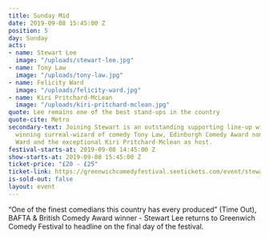 ```yaml
---
title: Sunday Mid
date: 2019-09-08 15:45:00 Z
position: 5
day: Sunday
acts:
- name: Stewart Lee
  image: "/uploads/stewart-lee.jpg"
- name: Tony Law
  image: "/uploads/tony-law.jpg"
- name: Felicity Ward
  image: "/uploads/felicity-ward.jpg"
- name: Kiri Pritchard-McLean
  image: "/uploads/kiri-pritchard-mclean.jpg"
quote: Lee remains one of the best stand-ups in the country
quote-cite: Metro
secondary-text: Joining Stewart is an outstanding supporting line-up with multi-award
  winning surreal-wizard of comedy Tony Law, Edinburgh Comedy Award nominee Felicity
  Ward and the exceptional Kiri Pritchard-Mclean as host.
festival-starts-at: 2019-09-08 14:45:00 Z
show-starts-at: 2019-09-08 15:45:00 Z
ticket-price: "£20 - £25"
ticket-link: https://greenwichcomedyfestival.seetickets.com/event/stewart-lee/national-maritime-museum/1410926
is-sold-out: false
layout: event
---
```


“One of the finest comedians this country has every produced” (Time Out), BAFTA & British Comedy Award winner - Stewart Lee returns to Greenwich Comedy Festival to headline on the final day of the festival.